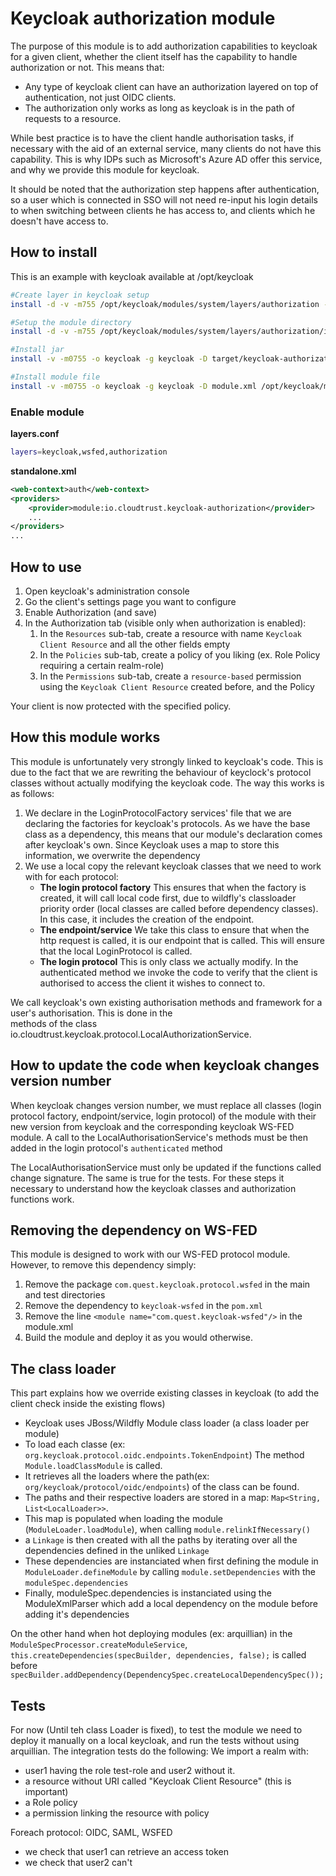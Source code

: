 # Keycloak authorization module

The purpose of this module is to add authorization capabilities to keycloak for a given client, whether the client 
itself has the capability to handle authorization or not. This means that:

* Any type of keycloak client can have an authorization layered on top of authentication, not just OIDC clients.
* The authorization only works as long as keycloak is in the path of requests to a resource.

While best practice is to have the client handle authorisation tasks, if necessary with the aid of an external service, 
many clients do not have this capability. This is why IDPs such as Microsoft's Azure AD offer this service, and why we
provide this module for keycloak.

It should be noted that the authorization step happens after authentication, so a user which is connected in SSO will
not need re-input his login details to when switching between clients he has access to, and clients which he doesn't
have access to.

## How to install
This is an example with keycloak available at /opt/keycloak

```Bash
#Create layer in keycloak setup
install -d -v -m755 /opt/keycloak/modules/system/layers/authorization -o keycloak -g keycloak

#Setup the module directory
install -d -v -m755 /opt/keycloak/modules/system/layers/authorization/io/cloudtrust/keycloak-authorization/main/ -o keycloak -g keycloak

#Install jar
install -v -m0755 -o keycloak -g keycloak -D target/keycloak-authorization-3.4.3.Final.jar /opt/keycloak/modules/system/layers/authorization/io/cloudtrust/keycloak-authorization/main/

#Install module file
install -v -m0755 -o keycloak -g keycloak -D module.xml /opt/keycloak/modules/system/layers/authorization/io/cloudtrust/keycloak-authorization/main/

```

### Enable module

__layers.conf__

```Bash
layers=keycloak,wsfed,authorization
```

__standalone.xml__

```xml
<web-context>auth</web-context>
<providers>
    <provider>module:io.cloudtrust.keycloak-authorization</provider>
    ...
</providers>
...
```

## How to use
1) Open keycloak's administration console
1) Go the client's settings page you want to configure
1) Enable Authorization (and save)
1) In the Authorization tab (visible only when authorization is enabled):
    1) In the `Resources` sub-tab, create a resource with name `Keycloak Client Resource` and all the other fields empty
    1) In the `Policies` sub-tab, create a policy of you liking (ex. Role Policy requiring a certain realm-role)
    1) In the `Permissions` sub-tab, create a `resource-based` permission using the `Keycloak Client Resource` created before, and the Policy

Your client is now protected with the specified policy.


## How this module works

This module is unfortunately very strongly linked to keycloak's code. This is due to the fact that we are rewriting the 
behaviour of keyclock's protocol classes without actually modifying the keycloak code. The way this works is as follows:

1) We declare in the LoginProtocolFactory services' file that we are declaring the factories for keycloak's protocols.
As we have the base class as a dependency, this means that our module's declaration comes after keycloak's own. Since
Keycloak uses a map to store this information, we overwrite the dependency
1) We use a local copy the relevant keycloak classes that we need to work with for each protocol:
    * **The login protocol factory** This ensures that when the factory is created, it will call local code first, due to
    wildfly's classloader priority order (local classes are called before dependency classes). In this case, it includes
    the creation of the endpoint.
    * **The endpoint/service** We take this class to ensure that when the http request is called, it is our endpoint that 
    is called. This will ensure that the local LoginProtocol is called.
    * **The login protocol** This is only class we actually modify. In the authenticated method we invoke the code to 
    verify that the client is authorised to access the client it wishes to connect to.

We call keycloak's own existing authorisation methods and framework for a user's authorisation. This is done in the  
methods of the class io.cloudtrust.keycloak.protocol.LocalAuthorizationService. 

## How to update the code when keycloak changes version number

When keycloak changes version number, we must replace all classes (login protocol factory, endpoint/service, login 
protocol) of the module with their new version from keycloak and the corresponding keycloak WS-FED module. A call to
the LocalAuthorisationService's methods must be then added in the login protocol's `authenticated` method

The LocalAuthorisationService must only be updated if the functions called change signature. The same is true for the
tests. For these steps it necessary to understand how the keycloak classes and authorization functions work.

## Removing the dependency on WS-FED

This module is designed to work with our WS-FED protocol module. However, to remove this dependency simply:
1) Remove the package `com.quest.keycloak.protocol.wsfed` in the main and test directories
1) Remove the dependency to `keycloak-wsfed` in the `pom.xml`
1) Remove the line `<module name="com.quest.keycloak-wsfed"/>` in the module.xml
1) Build the module and deploy it as you would otherwise.

## The class loader

This part explains how we override existing classes in keycloak (to add the client check inside the existing flows)
- Keycloak uses JBoss/Wildfly Module class loader (a class loader per module)
- To load each classe (ex: `org.keycloak.protocol.oidc.endpoints.TokenEndpoint`) The method `Module.loadClassModule` is called.
- It retrieves all the loaders where the path(ex: `org/keycloak/protocol/oidc/endpoints`) of the class can be found.
- The paths and their respective loaders are stored in a map: `Map<String, List<LocalLoader>>`.
- This map is populated when loading the module (`ModuleLoader.loadModule`), when calling `module.relinkIfNecessary()`
- a `Linkage` is then created with all the paths by iterating over all the dependencies defined in the unliked `Linkage`
- These dependencies are instanciated when first defining the module in `ModuleLoader.defineModule` by calling `module.setDependencies` with the `moduleSpec.dependencies`
- Finally, moduleSpec.dependencies is instanciated using the ModuleXmlParser which add a local dependency on the module before adding it's dependencies

On the other hand when hot deploying modules (ex: arquillian) in the `ModuleSpecProcessor.createModuleService`, `this.createDependencies(specBuilder, dependencies, false);` is called before `specBuilder.addDependency(DependencySpec.createLocalDependencySpec());`

## Tests
For now (Until teh class Loader is fixed), to test the module we need to deploy it manually on a local keycloak, and run the tests without using arquillian.
The integration tests do the following:
We import a realm with:
- user1 having the role test-role and user2 without it.
- a resource without URI called "Keycloak Client Resource" (this is important)
- a Role policy
- a permission linking the resource with policy

Foreach protocol: OIDC, SAML, WSFED
- we check that user1 can retrieve an access token
- we check that user2 can't



